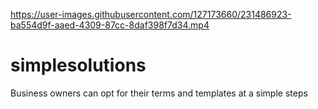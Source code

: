 

https://user-images.githubusercontent.com/127173660/231486923-ba554d9f-aaed-4309-87cc-8daf398f7d34.mp4

# simplesolutions
Business owners can opt for their terms and templates at a simple steps

